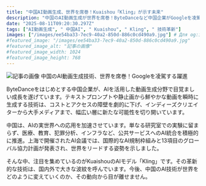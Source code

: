 ```yaml
---
title: "中国AI動画生成、世界を席巻！Kuaishou「Kling」が示す未来"
description: "中国のAI動画生成が世界を席巻！ByteDanceなど中国企業がGoogleを凌駕する勢いで成長。Kuaishouの「Kling」など革新的な技術が注目を集め、AIの実世界への応用も加速。"
date: "2025-08-11T09:20:30.297Z"
tags: ["AI動画生成", " 中国AI", " Kuaishou", " Kling", " 技術革新"]
images: ["/images/ee54ba33-7ec9-40a2-850d-886c0cd490a9.jpg"] # Для og:image
#featured_image: "/images/ee54ba33-7ec9-40a2-850d-886c0cd490a9.jpg"
#featured_image_alt: "記事の画像"
#featured_image_width: 1024
#featured_image_height: 768
---
```

![記事の画像](/images/ee54ba33-7ec9-40a2-850d-886c0cd490a9.jpg)
中国のAI動画生成技術、世界を席巻！Googleを凌駕する躍進

ByteDanceをはじめとする中国企業が、AIを活用した動画生成分野で目覚ましい成長を遂げています。テキストプロンプトや静止画から鮮やかな動画を瞬時に生成する技術は、コストとアクセスの障壁を劇的に下げ、インディーズクリエイターから大手メディアまで、幅広い層に新たな可能性を切り開いています。

中国は、AIの実世界への応用を加速させています。単なる研究室での実験に留まらず、医療、教育、犯罪分析、インフラなど、公共サービスへのAI統合を積極的に推進。上海で開催されたAI会議では、国際的なAI規制枠組みと13項目のグローバル協力計画が発表され、世界をリードする姿勢を示しました。

そんな中、注目を集めているのがKuaishouのAIモデル「Kling」です。その革新的な技術は、国内外で大きな波紋を呼んでいます。今後、中国のAI技術が世界をどのように変えていくのか、その動向から目が離せません。
